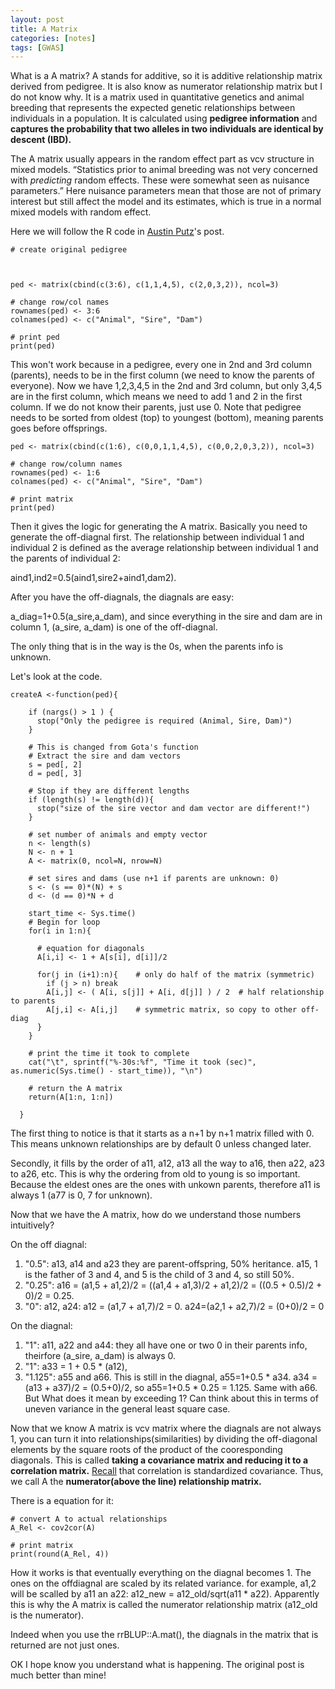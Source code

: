 ```yaml
---
layout: post
title: A Matrix
categories: [notes]
tags: [GWAS]
---
```




What is a A matrix? A stands for additive, so it is additive relationship matrix derived from pedigree. It is also know as numerator relationship matrix but I do not know why. It is a matrix used in quantitative genetics and animal breeding that represents the expected genetic relationships between individuals in a population. It is calculated using **pedigree information** and **captures the probability that two alleles in two individuals are identical by descent (IBD).**

The A matrix usually appears in the random effect part as vcv structure in mixed models. “Statistics prior to animal breeding was not very concerned with *predicting* random effects. These were somewhat seen as nuisance parameters.” Here nuisance parameters mean that those are not of primary interest but still affect the model and its estimates, which is true in a normal mixed models with random effect. 

Here we will follow the R code in [Austin Putz](https://rpubs.com/amputz/Amatrix)'s post.


```
# create original pedigree



ped <- matrix(cbind(c(3:6), c(1,1,4,5), c(2,0,3,2)), ncol=3)

# change row/col names
rownames(ped) <- 3:6
colnames(ped) <- c("Animal", "Sire", "Dam")

# print ped
print(ped)
```

This won't work because in a pedigree, every one in 2nd and 3rd column (parents), needs to be in the first column (we need to know the parents of everyone). Now we have 1,2,3,4,5 in the 2nd and 3rd column, but only 3,4,5 are in the first column, which means we need to add 1 and 2 in the first column. If we do not know their parents, just use 0. Note that pedigree needs to be sorted from oldest (top) to youngest (bottom), meaning parents goes before offsprings. 

```
ped <- matrix(cbind(c(1:6), c(0,0,1,1,4,5), c(0,0,2,0,3,2)), ncol=3)

# change row/column names
rownames(ped) <- 1:6
colnames(ped) <- c("Animal", "Sire", "Dam")

# print matrix
print(ped)
```

Then it gives the logic for generating the A matrix. Basically you need to generate the off-diagnal first. The relationship between individual 1 and individual 2 is defined as the average relationship between individual 1 and the parents of individual 2:

aind1,ind2=0.5(aind1,sire2+aind1,dam2).

After you have the off-diagnals, the diagnals are easy:

a_diag=1+0.5(a_sire,a_dam), and since everything in the sire and dam are in column 1, (a_sire, a_dam) is one of the off-diagnal. 

The only thing that is in the way is the 0s, when the parents info is unknown. 

Let's look at the code.

```
createA <-function(ped){
    
    if (nargs() > 1 ) {
      stop("Only the pedigree is required (Animal, Sire, Dam)")
    }
    
    # This is changed from Gota's function
    # Extract the sire and dam vectors
    s = ped[, 2]
    d = ped[, 3]
    
    # Stop if they are different lengths
    if (length(s) != length(d)){
      stop("size of the sire vector and dam vector are different!")
    }
    
    # set number of animals and empty vector
    n <- length(s)
    N <- n + 1
    A <- matrix(0, ncol=N, nrow=N)
    
    # set sires and dams (use n+1 if parents are unknown: 0)
    s <- (s == 0)*(N) + s
    d <- (d == 0)*N + d
    
    start_time <- Sys.time()
    # Begin for loop
    for(i in 1:n){
      
      # equation for diagonals
      A[i,i] <- 1 + A[s[i], d[i]]/2
      
      for(j in (i+1):n){    # only do half of the matrix (symmetric)
        if (j > n) break
        A[i,j] <- ( A[i, s[j]] + A[i, d[j]] ) / 2  # half relationship to parents
        A[j,i] <- A[i,j]    # symmetric matrix, so copy to other off-diag
      }           
    }
    
    # print the time it took to complete
    cat("\t", sprintf("%-30s:%f", "Time it took (sec)", as.numeric(Sys.time() - start_time)), "\n")
    
    # return the A matrix
    return(A[1:n, 1:n])
    
  }
```


The first thing to notice is that it starts as a n+1 by n+1 matrix filled with 0. This means unknown relationships are by default 0 unless changed later. 

Secondly, it fills by the order of a11, a12, a13 all the way to a16, then a22, a23 to a26, etc. This is why the ordering from old to young is so important. Because the eldest ones are the ones with unkown parents, therefore a11 is always 1 (a77 is 0, 7 for unknown). 

Now that we have the A matrix, how do we understand those numbers intuitively?

On the off diagnal:

1. "0.5": a13, a14 and a23 they are parent-offspring, 50% heritance. a15, 1 is the father of 3 and 4, and 5 is the child of 3 and 4, so still 50%.
2. "0.25": a16 = (a1,5 + a1,2)/2 = ((a1,4 + a1,3)/2 + a1,2)/2 = ((0.5 + 0.5)/2 + 0)/2 = 0.25.
3. "0": a12, a24: a12 = (a1,7 + a1,7)/2 = 0. a24=(a2,1 + a2,7)/2 = (0+0)/2 = 0

On the diagnal:
1. "1": a11, a22 and a44: they all have one or two 0 in their parents info, theirfore (a_sire, a_dam) is always 0.
2. "1": a33 = 1 + 0.5 * (a12), 
2. "1.125": a55 and a66. This is still in the diagnal, a55=1+0.5 * a34. a34 = (a13 + a37)/2 = (0.5+0)/2, so a55=1+0.5 * 0.25 = 1.125. Same with a66. But What does it mean by exceeding 1? Can think about this in terms of uneven variance in the general least square case.   

Now that we know A matrix is vcv matrix where the diagnals are not always 1, you can turn it into relationships(similarities) by dividing the off-diagonal elements by the square roots of the product of the cooresponding diagonals. This is called __taking a covariance matrix and reducing it to a correlation matrix.__ [Recall](https://fanhuan.github.io/en/2024/10/15/Some-Concepts/) that correlation is standardized covariance. Thus, we call A the __numerator(above the line) relationship matrix.__

There is a equation for it:

```
# convert A to actual relationships
A_Rel <- cov2cor(A)

# print matrix
print(round(A_Rel, 4))
```

How it works is that eventually everything on the diagnal becomes 1. The ones on the offdiagnal are scaled by its related variance. for example, a1,2 will be scalled by a11 an a22: a12_new = a12_old/sqrt(a11 * a22). Apparently this is why the A matrix is called the numerator relationship matrix (a12_old is the numerator).

Indeed when you use the rrBLUP::A.mat(), the diagnals in the matrix that is returned are not just ones.


OK I hope know you understand what is happening. The original post is much better than mine!







